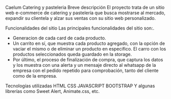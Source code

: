 Caelum
Catering y pasteleria
Breve descripción
El proyecto trata de un sitio web e-commerce de catering y pastelería que busca mostrarse al mercado, expandir su clientela y alzar sus ventas con su sitio web personalizado.

Funcionalidades del sitio
Las principales funcionalidades del sitio son:. 
* Generacion de cada card de cada producto. 
* Un carrito en sí, que muestra cada producto agregado, con la opción de vaciar el mismo o de eliminar un producto en especifico. El carro con los productos seleccionados queda guardado en la storage.
* Por último, el proceso de finalización de compra, que captura los datos y los muestra con una alerta y un mensaje directo al whatsapp de la empresa con el pedido repetido para comprobación, tanto del cliente como de la empresa.

Tecnologías utilizadas
HTML
CSS
JAVASCRIPT
BOOTSTRAP
Y algunas librerías como Sweet Alert, Animate.css,  etc.
